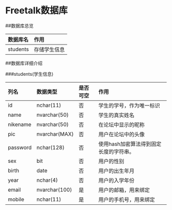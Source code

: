 # Freetalk数据库

##数据库总览

|数据库名|作用|
|:------------|:---------|
|students|存储学生信息|

##数据库详细介绍

###students(学生信息)

|列名|数据类型|是否可空|作用|
|:---------|:----------|:----------|:-----------|
|id|nchar(11)|否|学生的学号，作为唯一标识|
|name|nvarchar(50)|否|学生的真实姓名|
|nikename|nvarchar(50)|否|在论坛中显示的昵称|
|pic|nvarchar(MAX)|否|用户在论坛中的头像|
|password|nchar(128)|否|使用hash加密算法得到固定长度的字符串。|
|sex|bit|否|用户的性别|
|birth|date|否|用户的出生年月|
|year|nchar(4)|否|用户的入学年份|
|email|nvarchar(100)|是|用户的邮箱，用来绑定|
|mobile|nchar(11)|是|用户的手机号，用来绑定|